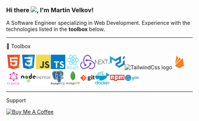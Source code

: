 ### Hi there <img src="https://raw.githubusercontent.com/MartinHeinz/MartinHeinz/master/wave.gif" width="30px"/>, I'm Martin Velkov!

A Software Engineer specializing in Web Development. Experience with the technologies listed in the **toolbox** below.

---

🧰 Toolbox

  <img
      src="https://github.com/devicons/devicon/blob/master/icons/html5/html5-original.svg"
      alt="Html logo"
      width="40px"
      height="40px"
    /><img
      src="https://github.com/devicons/devicon/blob/master/icons/css3/css3-original.svg"
      alt="Css logo"
      width="40px"
      height="40px"
    /><img
      src="https://github.com/devicons/devicon/blob/master/icons/javascript/javascript-original.svg"
      alt="Javascript logo"
      width="40px"
      height="40px"
    /><img
      src="https://github.com/devicons/devicon/blob/master/icons/typescript/typescript-original.svg"
      alt="Typescript logo"
      width="40px"
      height="40px"
    /><img
      src="https://github.com/devicons/devicon/blob/master/icons/react/react-original-wordmark.svg"
      alt="React.Js logo"
      width="40px"
      height="40px"
    /><img
      src="https://github.com/devicons/devicon/blob/master/icons/redux/redux-original.svg"
      alt="Redux logo"
      width="40px"
      height="40px"
    /><img
      src="https://github.com/devicons/devicon/blob/master/icons/nextjs/nextjs-original-wordmark.svg"
      alt="Next.Js logo"
      width="40px"
      height="40px"
    /><img
      src="https://github.com/devicons/devicon/blob/master/icons/materialui/materialui-original.svg"
      alt="MaterialUI logo"
      width="40px"
      height="40px"
    /><img
      src="https://cdn.worldvectorlogo.com/logos/tailwindcss.svg"
      alt="TailwindCss logo"
      width="40px"
      height="40px"
    /><img
      src="https://github.com/devicons/devicon/blob/master/icons/firebase/firebase-plain.svg"
      alt="Firebase logo"
      width="40px"
      height="40px"
    /><img
      src="https://github.com/devicons/devicon/blob/master/icons/graphql/graphql-plain-wordmark.svg"
      alt="GraphQL logo"
      width="40px"
      height="40px"
    /><img
      src="https://github.com/devicons/devicon/blob/master/icons/nodejs/nodejs-original-wordmark.svg"
      alt="NodeJs logo"
      width="40px"
      height="40px"
    /><img
      src="https://github.com/devicons/devicon/blob/master/icons/express/express-original-wordmark.svg"
      alt="Express logo"
      width="40px"
      height="40px"
    /><img
      src="https://github.com/devicons/devicon/blob/master/icons/postgresql/postgresql-original-wordmark.svg"
      alt="PostgreSQL logo"
      width="40px"
      height="40px"
    /><img
      src="https://github.com/devicons/devicon/blob/master/icons/mongodb/mongodb-original-wordmark.svg"
      alt="MongoDB logo"
      width="40px"
      height="40px"
    /><img
      src="https://github.com/devicons/devicon/blob/master/icons/git/git-original-wordmark.svg"
      alt="Git logo"
      width="40px"
      height="40px"
    /><img
      src="https://github.com/devicons/devicon/blob/master/icons/docker/docker-plain-wordmark.svg"
      alt="Docker logo"
      width="40px"
      height="40px"
    /><img
      src="https://github.com/devicons/devicon/blob/master/icons/npm/npm-original-wordmark.svg"
      alt="Npm logo"
      width="40px"
      height="40px"
    /><img
      src="https://github.com/devicons/devicon/blob/master/icons/yarn/yarn-original-wordmark.svg"
      alt="Yarn logo"
      width="40px"
      height="40px"
    />

---

Support

<a href="https://www.buymeacoffee.com/martstech" target="_blank"><img src="https://cdn.buymeacoffee.com/buttons/v2/default-yellow.png" alt="Buy Me A Coffee" style="height: 60px !important;width: 217px !important;" ></a>
